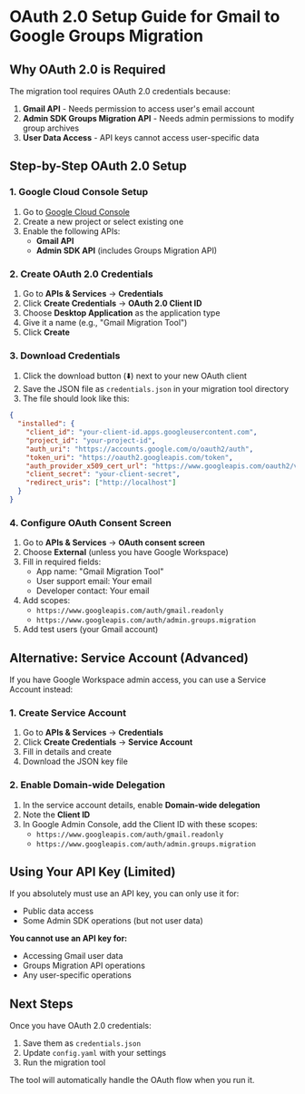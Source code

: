 # OAuth 2.0 Setup Guide for Gmail to Google Groups Migration

## Why OAuth 2.0 is Required

The migration tool requires OAuth 2.0 credentials because:

1. **Gmail API** - Needs permission to access user's email account
2. **Admin SDK Groups Migration API** - Needs admin permissions to modify group archives
3. **User Data Access** - API keys cannot access user-specific data

## Step-by-Step OAuth 2.0 Setup

### 1. Google Cloud Console Setup

1. Go to [Google Cloud Console](https://console.cloud.google.com/)
2. Create a new project or select existing one
3. Enable the following APIs:
   - **Gmail API**
   - **Admin SDK API** (includes Groups Migration API)

### 2. Create OAuth 2.0 Credentials

1. Go to **APIs & Services** → **Credentials**
2. Click **Create Credentials** → **OAuth 2.0 Client ID**
3. Choose **Desktop Application** as the application type
4. Give it a name (e.g., "Gmail Migration Tool")
5. Click **Create**

### 3. Download Credentials

1. Click the download button (⬇️) next to your new OAuth client
2. Save the JSON file as `credentials.json` in your migration tool directory
3. The file should look like this:

```json
{
  "installed": {
    "client_id": "your-client-id.apps.googleusercontent.com",
    "project_id": "your-project-id",
    "auth_uri": "https://accounts.google.com/o/oauth2/auth",
    "token_uri": "https://oauth2.googleapis.com/token",
    "auth_provider_x509_cert_url": "https://www.googleapis.com/oauth2/v1/certs",
    "client_secret": "your-client-secret",
    "redirect_uris": ["http://localhost"]
  }
}
```

### 4. Configure OAuth Consent Screen

1. Go to **APIs & Services** → **OAuth consent screen**
2. Choose **External** (unless you have Google Workspace)
3. Fill in required fields:
   - App name: "Gmail Migration Tool"
   - User support email: Your email
   - Developer contact: Your email
4. Add scopes:
   - `https://www.googleapis.com/auth/gmail.readonly`
   - `https://www.googleapis.com/auth/admin.groups.migration`
5. Add test users (your Gmail account)

## Alternative: Service Account (Advanced)

If you have Google Workspace admin access, you can use a Service Account instead:

### 1. Create Service Account

1. Go to **APIs & Services** → **Credentials**
2. Click **Create Credentials** → **Service Account**
3. Fill in details and create
4. Download the JSON key file

### 2. Enable Domain-wide Delegation

1. In the service account details, enable **Domain-wide delegation**
2. Note the **Client ID**
3. In Google Admin Console, add the Client ID with these scopes:
   - `https://www.googleapis.com/auth/gmail.readonly`
   - `https://www.googleapis.com/auth/admin.groups.migration`

## Using Your API Key (Limited)

If you absolutely must use an API key, you can only use it for:
- Public data access
- Some Admin SDK operations (but not user data)

**You cannot use an API key for:**
- Accessing Gmail user data
- Groups Migration API operations
- Any user-specific operations

## Next Steps

Once you have OAuth 2.0 credentials:

1. Save them as `credentials.json`
2. Update `config.yaml` with your settings
3. Run the migration tool

The tool will automatically handle the OAuth flow when you run it.






